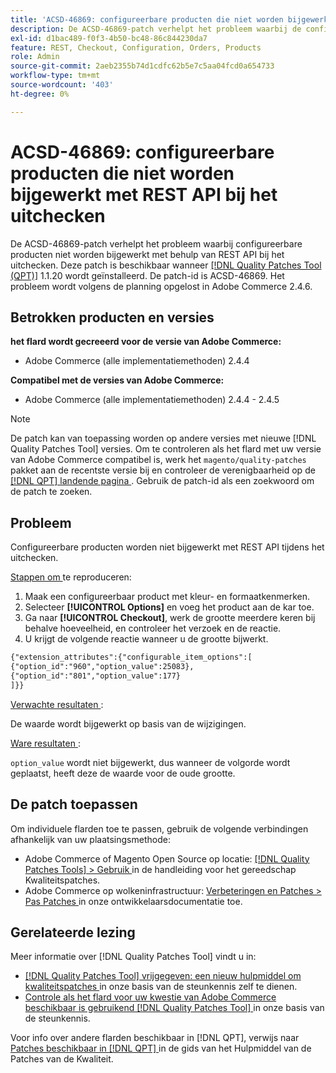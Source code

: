 ```yaml
---
title: 'ACSD-46869: configureerbare producten die niet worden bijgewerkt met REST API bij het uitchecken'
description: De ACSD-46869-patch verhelpt het probleem waarbij de configureerbare producten niet worden bijgewerkt met behulp van REST API bij het uitchecken. Deze patch is beschikbaar wanneer [Quality Patches Tool (QPT)] (/help/announcements/adobe-commerce-announcements/magento-quality-patches-released-new-tool-to-self-serve-quality-patches.md) 1.1.20 is geïnstalleerd. De patch-id is ACSD-46869. Het probleem wordt volgens de planning opgelost in Adobe Commerce 2.4.6.
exl-id: d1bac489-f0f3-4b50-bc48-86c844230da7
feature: REST, Checkout, Configuration, Orders, Products
role: Admin
source-git-commit: 2aeb2355b74d1cdfc62b5e7c5aa04fcd0a654733
workflow-type: tm+mt
source-wordcount: '403'
ht-degree: 0%

---
```


# ACSD-46869: configureerbare producten die niet worden bijgewerkt met REST API bij het uitchecken

De ACSD-46869-patch verhelpt het probleem waarbij configureerbare producten niet worden bijgewerkt met behulp van REST API bij het uitchecken. Deze patch is beschikbaar wanneer [[!DNL Quality Patches Tool (QPT)]](/help/announcements/adobe-commerce-announcements/magento-quality-patches-released-new-tool-to-self-serve-quality-patches.md) 1.1.20 wordt geïnstalleerd. De patch-id is ACSD-46869. Het probleem wordt volgens de planning opgelost in Adobe Commerce 2.4.6.

## Betrokken producten en versies

**het flard wordt gecreeerd voor de versie van Adobe Commerce:**

* Adobe Commerce (alle implementatiemethoden) 2.4.4

**Compatibel met de versies van Adobe Commerce:**

* Adobe Commerce (alle implementatiemethoden) 2.4.4 - 2.4.5

>[!NOTE]
>
>De patch kan van toepassing worden op andere versies met nieuwe [!DNL Quality Patches Tool] versies. Om te controleren als het flard met uw versie van Adobe Commerce compatibel is, werk het `magento/quality-patches` pakket aan de recentste versie bij en controleer de verenigbaarheid op de [[!DNL QPT]  landende pagina ](https://experienceleague.adobe.com/tools/commerce-quality-patches/index.html). Gebruik de patch-id als een zoekwoord om de patch te zoeken.

## Probleem

Configureerbare producten worden niet bijgewerkt met REST API tijdens het uitchecken.

<u> Stappen om </u> te reproduceren:

1. Maak een configureerbaar product met kleur- en formaatkenmerken.
1. Selecteer **[!UICONTROL Options]** en voeg het product aan de kar toe.
1. Ga naar **[!UICONTROL Checkout]**, werk de grootte meerdere keren bij behalve hoeveelheid, en controleer het verzoek en de reactie.
1. U krijgt de volgende reactie wanneer u de grootte bijwerkt.

```REST API
{"extension_attributes":{"configurable_item_options":[
{"option_id":"960","option_value":25083},
{"option_id":"801","option_value":177}
]}}
```

<u> Verwachte resultaten </u>:

De waarde wordt bijgewerkt op basis van de wijzigingen.

<u> Ware resultaten </u>:

`option_value` wordt niet bijgewerkt, dus wanneer de volgorde wordt geplaatst, heeft deze de waarde voor de oude grootte.

## De patch toepassen

Om individuele flarden toe te passen, gebruik de volgende verbindingen afhankelijk van uw plaatsingsmethode:

* Adobe Commerce of Magento Open Source op locatie: [[!DNL Quality Patches Tools] > Gebruik ](https://experienceleague.adobe.com/docs/commerce-operations/tools/quality-patches-tool/usage.html) in de handleiding voor het gereedschap Kwaliteitspatches.
* Adobe Commerce op wolkeninfrastructuur: [ Verbeteringen en Patches > Pas Patches ](https://experienceleague.adobe.com/en/docs/commerce-cloud-service/user-guide/develop/upgrade/apply-patches) in onze ontwikkelaarsdocumentatie toe.

## Gerelateerde lezing

Meer informatie over [!DNL Quality Patches Tool] vindt u in:

* [[!DNL Quality Patches Tool]  vrijgegeven: een nieuw hulpmiddel om kwaliteitspatches ](/help/announcements/adobe-commerce-announcements/magento-quality-patches-released-new-tool-to-self-serve-quality-patches.md) in onze basis van de steunkennis zelf te dienen.
* [ Controle als het flard voor uw kwestie van Adobe Commerce beschikbaar is gebruikend  [!DNL Quality Patches Tool] ](https://experienceleague.adobe.com/docs/commerce-knowledge-base/kb/support-tools/patches/check-patch-for-magento-issue-with-magento-quality-patches.html) in onze basis van de steunkennis.

Voor info over andere flarden beschikbaar in [!DNL QPT], verwijs naar [ Patches beschikbaar in  [!DNL QPT] ](https://experienceleague.adobe.com/tools/commerce-quality-patches/index.html) in de gids van het Hulpmiddel van de Patches van de Kwaliteit.
